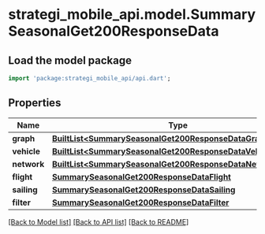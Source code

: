 # strategi_mobile_api.model.SummarySeasonalGet200ResponseData

## Load the model package
```dart
import 'package:strategi_mobile_api/api.dart';
```

## Properties
Name | Type | Description | Notes
------------ | ------------- | ------------- | -------------
**graph** | [**BuiltList&lt;SummarySeasonalGet200ResponseDataGraphInner&gt;**](SummarySeasonalGet200ResponseDataGraphInner.md) |  | [optional] 
**vehicle** | [**BuiltList&lt;SummarySeasonalGet200ResponseDataVehicleInner&gt;**](SummarySeasonalGet200ResponseDataVehicleInner.md) |  | [optional] 
**network** | [**BuiltList&lt;SummarySeasonalGet200ResponseDataNetworkInner&gt;**](SummarySeasonalGet200ResponseDataNetworkInner.md) |  | [optional] 
**flight** | [**SummarySeasonalGet200ResponseDataFlight**](SummarySeasonalGet200ResponseDataFlight.md) |  | [optional] 
**sailing** | [**SummarySeasonalGet200ResponseDataSailing**](SummarySeasonalGet200ResponseDataSailing.md) |  | [optional] 
**filter** | [**SummarySeasonalGet200ResponseDataFilter**](SummarySeasonalGet200ResponseDataFilter.md) |  | [optional] 

[[Back to Model list]](../README.md#documentation-for-models) [[Back to API list]](../README.md#documentation-for-api-endpoints) [[Back to README]](../README.md)


